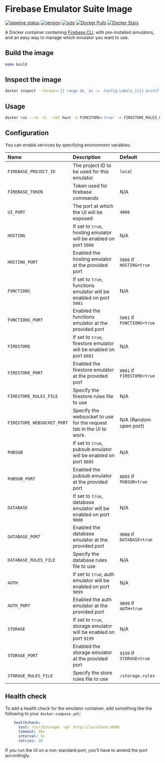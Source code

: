 # Firebase Emulator Suite Image

[![pipeline status](https://gitlab.com/fixl/docker-firebase-emulator-suite/badges/master/pipeline.svg)](https://gitlab.com/fixl/docker-firebase-emulator-suite/-/pipelines)
[![version](https://fixl.gitlab.io/docker-firebase-emulator-suite/version.svg)](https://gitlab.com/fixl/docker-firebase-emulator-suite/-/commits/master)
[![size](https://fixl.gitlab.io/docker-firebase-emulator-suite/size.svg)](https://gitlab.com/fixl/docker-firebase-emulator-suite/-/commits/master)
[![Docker Pulls](https://img.shields.io/docker/pulls/fixl/firebase-emulator-suite)](https://hub.docker.com/r/fixl/firebase-emulator-suite)
[![Docker Stars](https://img.shields.io/docker/stars/fixl/firebase-emulator-suite)](https://hub.docker.com/r/fixl/firebase-emulator-suite)

A Docker container containing [Firebase CLI](https://github.com/firebase/firebase-tools), with
pre-installed simulators, and an easy way to manage which emulator you want to use.

## Build the image

```bash
make build
```

## Inspect the image

```bash
docker inspect --format='{{ range $k, $v := .Config.Labels }}{{ printf "%s=%s\n" $k $v}}{{ end }}' fixl/firebase-emulator-suite:latest
```

## Usage

```bash
docker run --rm -it --net host -e FIRESTORE='true' -e FIRESTORE_RULES_FILE=/src/firestore.rules -v $(pwd)/src -w /src fixl/firebase-emulator-suite
```

## Configuration

You can enable services by specifying environment variables:

| Name                       | Description                                                         | Default                    |
|:---------------------------|:--------------------------------------------------------------------|:---------------------------|
| `FIREBASE_PROJECT_ID`      | The project ID to be used for this emulator                         | `local`                    |
| `FIREBASE_TOKEN`           | Token used for firebase commands                                    | N/A                        |
| `UI_PORT`                  | The port at which the UI will be exposed                            | `4000`                     |
| `HOSTING`                  | If set to `true`, hosting emulator will be enabled on port `5000`   | N/A                        |
| `HOSTING_PORT`             | Enabled the hosting emulator at the provided port                   | `5000` if `HOSTING=true`   |
| `FUNCTIONS`                | If set to `true`, functions emulator will be enabled on port `5001` | N/A                        |
| `FUNCTIONS_PORT`           | Enabled the functions emulator at the provided port                 | `5001` if `FUNCTIONS=true` |
| `FIRESTORE`                | If set to `true`, firestore emulator will be enabled on port `8081` | N/A                        |
| `FIRESTORE_PORT`           | Enabled the firestore emulator at the provided port                 | `8081` if `FIRESTORE=true` |
| `FIRESTORE_RULES_FILE`     | Specify the firestore rules file to use                             | N/A                        |
| `FIRESTORE_WEBSOCKET_PORT` | Specify the websocket to use for the request tab in the UI to work. | N/A (Random open port)     |
| `PUBSUB`                   | If set to `true`, pubsub emulator will be enabled on port `8085`    | N/A                        |
| `PUBSUB_PORT`              | Enabled the pubsub emulator at the provided port                    | `8085` if `PUBSUB=true`    |
| `DATABASE`                 | If set to `true`, database emulator will be enabled on port `9000`  | N/A                        |
| `DATABASE_PORT`            | Enabled the database emulator at the provided port                  | `9000` if `DATABASE=true`  |
| `DATABASE_RULES_FILE`      | Specify the database rules file to use                              | N/A                        |
| `AUTH`                     | If set to `true`, auth emulator will be enabled on port `9099`      | N/A                        |
| `AUTH_PORT`                | Enabled the auth emulator at the provided port                      | `9099` if `AUTH=true`      |
| `STORAGE`                  | If set to `true`, storage emulator will be enabled on port `9199`   | N/A                        |
| `STORAGE_PORT`             | Enabled the storage emulator at the provided port                   | `9199` if `STORAGE=true`   |
| `STORAGE_RULES_FILE`       | Specify the store rules file to use                                 | `/storage.rules`           |

## Health check

To add a health check for the emulator container, add something like the following to your `docker-compose.yml`:

```yaml
    healthcheck:
      test: /usr/bin/wget -qO- http://localhost:4000
      timeout: 30s
      interval: 3s
      retries: 20
```

If you run the UI on a non-standard port, you'll have to amend the port accordingly.
